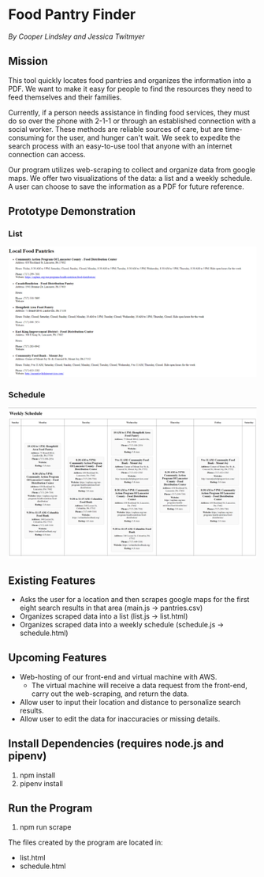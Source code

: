 # Food Pantry Finder
*By Cooper Lindsley and Jessica Twitmyer*

## Mission
This tool quickly locates food pantries and organizes the information into a PDF. We want to make it easy for people to find the resources they need to feed themselves and their families.

Currently, if a person needs assistance in finding food services, they must do so over the phone with 2-1-1 or through an established connection with a social worker. These methods are reliable sources of care, but are time-consuming for the user, and hunger can't wait. We seek to expedite the search process with an easy-to-use tool that anyone with an internet connection can access.

Our program utilizes web-scraping to collect and organize data from google maps. We offer two visualizations of the data: a list and a weekly schedule. A user can choose to save the information as a PDF for future reference.

## Prototype Demonstration
### List
![List](images/list_prototype.png)
### Schedule
![Schedule](images/schedule_prototype.png)

## Existing Features
- Asks the user for a location and then scrapes google maps for the first eight search results in that area (main.js -> pantries.csv)
- Organizes scraped data into a list (list.js -> list.html)
- Organizes scraped data into a weekly schedule (schedule.js -> schedule.html)

## Upcoming Features
- Web-hosting of our front-end and virtual machine with AWS.
  - The virtual machine will receive a data request from the front-end, carry out the web-scraping, and return the data.
- Allow user to input their location and distance to personalize search results.
- Allow user to edit the data for inaccuracies or missing details.

## Install Dependencies (requires node.js and pipenv)
  1. npm install
  2. pipenv install

## Run the Program
  1. npm run scrape

The files created by the program are located in:
- list.html
- schedule.html
